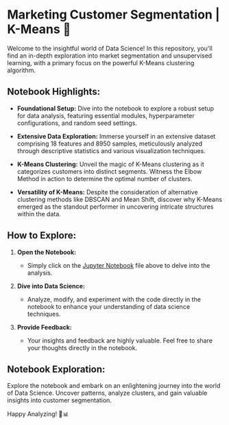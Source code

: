 # Marketing Customer Segmentation | K-Means 🎯

Welcome to the insightful world of Data Science! In this repository, you'll find an in-depth exploration into market segmentation and unsupervised learning, with a primary focus on the powerful K-Means clustering algorithm.

## Notebook Highlights:

- **Foundational Setup:** Dive into the notebook to explore a robust setup for data analysis, featuring essential modules, hyperparameter configurations, and random seed settings.

- **Extensive Data Exploration:** Immerse yourself in an extensive dataset comprising 18 features and 8950 samples, meticulously analyzed through descriptive statistics and various visualization techniques.

- **K-Means Clustering:** Unveil the magic of K-Means clustering as it categorizes customers into distinct segments. Witness the Elbow Method in action to determine the optimal number of clusters.

- **Versatility of K-Means:** Despite the consideration of alternative clustering methods like DBSCAN and Mean Shift, discover why K-Means emerged as the standout performer in uncovering intricate structures within the data.

## How to Explore:

1. **Open the Notebook:**
   - Simply click on the [Jupyter Notebook](Marketing_Customer_Segmentation_KMeans.ipynb) file above to delve into the analysis.

2. **Dive into Data Science:**
   - Analyze, modify, and experiment with the code directly in the notebook to enhance your understanding of data science techniques.

3. **Provide Feedback:**
   - Your insights and feedback are highly valuable. Feel free to share your thoughts directly in the notebook.

## Notebook Exploration:

Explore the notebook and embark on an enlightening journey into the world of Data Science. Uncover patterns, analyze clusters, and gain valuable insights into customer segmentation.

Happy Analyzing! 🚀📊
